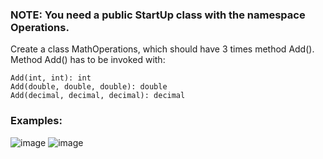 ### NOTE: You need a public StartUp class with the namespace Operations.

Create a class MathOperations, which should have 3 times method Add(). Method Add() has to be invoked with:

	Add(int, int): int
	Add(double, double, double): double
	Add(decimal, decimal, decimal): decimal

### Examples:

![image](https://user-images.githubusercontent.com/45227327/223230377-d01c3713-e13c-4462-a70b-8d5660040ae4.png)
![image](https://user-images.githubusercontent.com/45227327/223230441-d0f84795-f6ab-4014-abab-d0c8886eccf1.png)
